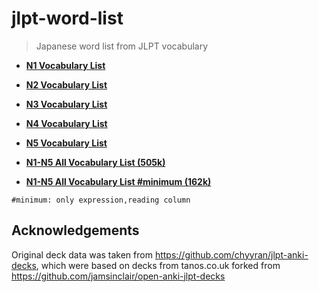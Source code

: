 # jlpt-word-list

> Japanese word list from JLPT vocabulary

- [**N1 Vocabulary List**](src/n1.csv)
- [**N2 Vocabulary List**](src/n2.csv)
- [**N3 Vocabulary List**](src/n3.csv)
- [**N4 Vocabulary List**](src/n4.csv)
- [**N5 Vocabulary List**](src/n5.csv)

- [**N1-N5 All Vocabulary List (505k)**](out/all.csv)
- [**N1-N5 All Vocabulary List #minimum (162k)**](out/all.min.csv)

`#minimum: only expression,reading column`

## Acknowledgements

Original deck data was taken from https://github.com/chyyran/jlpt-anki-decks,
which were based on decks from tanos.co.uk
forked from https://github.com/jamsinclair/open-anki-jlpt-decks
